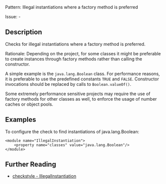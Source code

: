 Pattern: Illegal instantiations where a factory method is preferred

Issue: -

## Description

Checks for illegal instantiations where a factory method is preferred. 

Rationale: Depending on the project, for some classes it might be preferable to create instances through factory methods rather than calling the constructor. 

A simple example is the `java.lang.Boolean` class. For performance reasons, it is preferable to use the predefined constants `TRUE` and `FALSE`. Constructor invocations should be replaced by calls to `Boolean.valueOf()`. 

Some extremely performance sensitive projects may require the use of factory methods for other classes as well, to enforce the usage of number caches or object pools. 

## Examples

To configure the check to find instantiations of java.lang.Boolean: 
    
    
    <module name="IllegalInstantiation">
        <property name="classes" value="java.lang.Boolean"/>
    </module>

## Further Reading

* [checkstyle - IllegalInstantiation](http://checkstyle.sourceforge.net/config_coding.html#IllegalInstantiation)